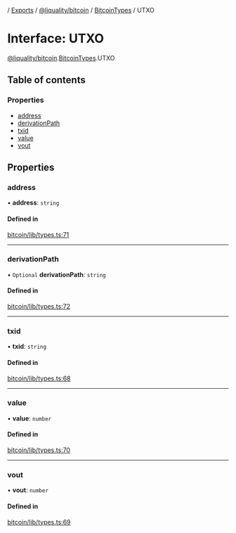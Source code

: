 [](../README.md) / [Exports](../modules.md) / [@liquality/bitcoin](../modules/liquality_bitcoin.md) / [BitcoinTypes](../modules/liquality_bitcoin.BitcoinTypes.md) / UTXO

# Interface: UTXO

[@liquality/bitcoin](../modules/liquality_bitcoin.md).[BitcoinTypes](../modules/liquality_bitcoin.BitcoinTypes.md).UTXO

## Table of contents

### Properties

- [address](liquality_bitcoin.BitcoinTypes.UTXO.md#address)
- [derivationPath](liquality_bitcoin.BitcoinTypes.UTXO.md#derivationpath)
- [txid](liquality_bitcoin.BitcoinTypes.UTXO.md#txid)
- [value](liquality_bitcoin.BitcoinTypes.UTXO.md#value)
- [vout](liquality_bitcoin.BitcoinTypes.UTXO.md#vout)

## Properties

### address

• **address**: `string`

#### Defined in

[bitcoin/lib/types.ts:71](https://github.com/liquality/chainabstractionlayer/blob/c190aa67/packages/bitcoin/lib/types.ts#L71)

___

### derivationPath

• `Optional` **derivationPath**: `string`

#### Defined in

[bitcoin/lib/types.ts:72](https://github.com/liquality/chainabstractionlayer/blob/c190aa67/packages/bitcoin/lib/types.ts#L72)

___

### txid

• **txid**: `string`

#### Defined in

[bitcoin/lib/types.ts:68](https://github.com/liquality/chainabstractionlayer/blob/c190aa67/packages/bitcoin/lib/types.ts#L68)

___

### value

• **value**: `number`

#### Defined in

[bitcoin/lib/types.ts:70](https://github.com/liquality/chainabstractionlayer/blob/c190aa67/packages/bitcoin/lib/types.ts#L70)

___

### vout

• **vout**: `number`

#### Defined in

[bitcoin/lib/types.ts:69](https://github.com/liquality/chainabstractionlayer/blob/c190aa67/packages/bitcoin/lib/types.ts#L69)
